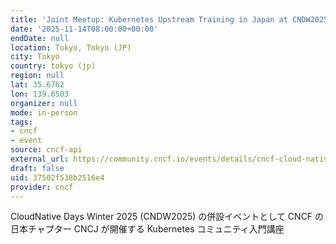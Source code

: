 ```yaml
---
title: 'Joint Meetup: Kubernetes Upstream Training in Japan at CNDW2025'
date: '2025-11-14T08:00:00+00:00'
endDate: null
location: Tokyo, Tokyo (JP)
city: Tokyo
country: tokyo (jp)
region: null
lat: 35.6762
lon: 139.6503
organizer: null
mode: in-person
tags:
- cncf
- event
source: cncf-api
external_url: https://community.cncf.io/events/details/cncf-cloud-native-community-japan-presents-joint-meetup-kubernetes-upstream-training-in-japan-at-cndw2025/
draft: false
uid: 37502f538b2516e4
provider: cncf
---
```

CloudNative Days Winter 2025 (CNDW2025) の併設イベントとして CNCF の日本チャプター CNCJ が開催する Kubernetes コミュニティ入門講座
